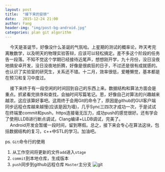 ```yaml
---
layout: post
title:  "接下来的安排"
date:   2015-12-24 21:00
author: Fang
header-img: "img/post-bg-android.jpg"
categories: plan git algorithm
---
```



&nbsp;&nbsp;&nbsp;&nbsp;今天是圣诞节，好像没什么圣诞的气氛哈。上星期的测试的概率论，昨天考完离散数学，以及明天的物理实验答辩，应该可以轻松搞定。差不多这个阶段的任务告一段落。不知不觉这个学期已经接待近尾声，想想刚开学，九十月份，没日没夜地搞安卓开发，没日没夜地折腾，好像是很疯狂的日子，不过还是很有成就感的。也认识了实验室的研究生，关系还不错。十二月，效率很低，爱睡懒觉，基本都是在预习和复习中度过。      

&nbsp;&nbsp;&nbsp;&nbsp;接下来终于有一段空闲的时间回到自己的东西上来。数据结构和算法方面会是重点。抓紧看完排序和查找，会抽时间写篇笔记。恩，好像自己对算法的兴趣越来越浓，这应该算好事吧。这周终于会用Git的命令了，原因是github的GUI客户端同步远程仓库越来越慢(应该是因为墙)，几乎Sync三四次才成功一次，于是试试在终端里commit和push，https连接毫无压力，成功push的感觉很好。还有学会了使用LLDB进行断点调试，Clang编译+LLDB调试，完美了。  
&nbsp;&nbsp;&nbsp;&nbsp;Android开发会暂缓一段时间，留到寒假。总之，接下来会专心在算法这块，包括数据结构的复习，c++中STL的学习。加油吧。

ps.  `Git`命令行的使用
1. 从工作空间将更新的文件`add`进入`stage `
2. `commit`到本地仓库，生成版本
3. `push`同步到github远程仓库 `Master`主分支
![git](http://i4.tietuku.com/aba3b3437dd6a732.png)
